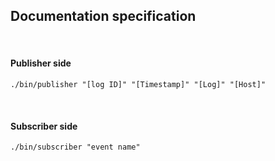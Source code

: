 ## Documentation specification

<br/>

#### Publisher side

```
./bin/publisher "[log ID]" "[Timestamp]" "[Log]" "[Host]" 
```

<br/>

#### Subscriber side

```
./bin/subscriber "event name"
```